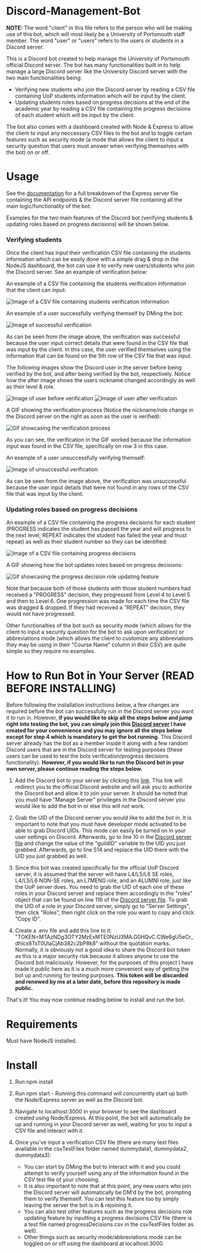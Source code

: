 # Discord-Management-Bot

**NOTE:** The word "client" in this file refers to the person who will be making use of this bot, which will most likely be a University of Portsmouth staff member. The word "user" or "users" refers to the users or students in a Discord server.

This is a Discord bot created to help manage the University of Portsmouth official Discord server. The bot has many functionalities built in to help manage a large Discord server like the University Discord server with the two main functionalities being:

- Verifying new students who join the Discord server by reading a CSV file containing UoP students information which will be input by the client.
- Updating students roles based on progress decisions at the end of the academic year by reading a CSV file containing the progress decisions of each student which will be input by the client.

The bot also comes with a dashboard created with Node & Express to allow the client to input any neccessary CSV files to the bot and to toggle certain features such as security mode (a mode that allows the client to input a security question that users must answer when verifying themselves with the bot) on or off.

# Usage

See the [documentation](https://github.com/ak292/discord-management-bot/blob/main/DOCUMENTATION.md) for a full breakdown of the Express server file containing the API endpoints & the Discord server file containing all the main logic/functionality of the bot.

Examples for the two main features of the Discord bot (verifying students & updating roles based on progress decisions) will be shown below.

### Verifying students

Once the client has input their verification CSV file containing the students information which can be easily done with a simple drag & drop in the NodeJS dashboard, the bot can use it to verify new users/students who join the Discord server. See an example of verification below:

An example of a CSV file containing the students verification information that the client can input:

![Image of a CSV file containing students verification information](images/csvFileImage.png)

An example of a user successfully verifying themself by DMing the bot:

![Image of successful verification](images/successful.png)

As can be seen from the image above, the verification was successful because the user input correct details that were found in the CSV file that was input by the client. In this case, the user verified themselves using the information that can be found on the 5th row of the CSV file that was input.

The following images show the Discord user in the server before being verified by the bot, and after being verified by the bot, respectively. Notice how the after image shows the users nickname changed accordingly as well as their level & role.

![Image of user before verification](images/example2.png)
![Image of user after verification](images/example1.png)

A GIF showing the verification process (Notice the nickname/role change in the Discord server on the right as soon as the user is verified):

![Gif showcasing the verification process](https://i.imgur.com/o2VyG1f.gif)

As you can see, the verification in the GIF worked because the information input was found in the CSV file, specifically on row 3 in this case.

An example of a user unsuccessfully verifying themself:

![Image of unsuccessful verification](images/unsuccessful.png)

As can be seen from the image above, the verification was unsuccessful because the user input details that were not found in any rows of the CSV file that was input by the client.

### Updating roles based on progress decisions

An example of a CSV file containing the progress decisions for each student (PROGRESS indicates the student has passed the year and will progress to the next level, REPEAT indicates the student has failed the year and must repeat) as well as their student number so they can be identified:

![Image of a CSV file containing progress decisions](images/progressCSVFile.png)

A GIF showing how the bot updates roles based on progress decisions:

![Gif showcasing the progress decision role updating feature](https://i.imgur.com/VqcyfeZ.gif)

Note that because both of those students with those student numbers had received a "PROGRESS" decision, they progressed from Level 4 to Level 5 and then to Level 6. One progression was made for each time the CSV file was dragged & dropped. If they had received a "REPEAT" decision, they would not have progressed.

Other functionalties of the bot such as security mode (which allows for the client to input a security question for the bot to ask upon verification) or abbreviations mode (which allows the client to customize any abbreviations they may be using in their "Course Name" column in their CSV) are quite simple so they require no examples.

# How to Run Bot in Your Server (READ BEFORE INSTALLING)

Before following the installation instructions below, a few changes are required before the bot can successfully run in the Discord server you want it to run in. However, **if you would like to skip all the steps below and jump right into testing the bot, you can simply join this [Discord server](https://discord.gg/QXB7HtaftJ) I have created for your convenience and you may ignore all the steps below except for step 4 which is mandatory to get the bot running.** This Discord server already has the bot as a member inside it along with a few random Discord users that are in the Discord server for testing purposes (these users can be used to test the bots verification/progress decisions functionality). **However, if you would like to run the Discord bot in your own server, please continue reading the steps below.**

1. Add the Discord bot to your server by clicking this [link](https://discord.com/api/oauth2/authorize?client_id=1034879663111147570&permissions=8&scope=bot%20applications.commands). This link will redirect you to the official Discord website and will ask you to authorize the Discord bot and allow it to join your server. It should be noted that you must have "Manage Server" privileges in the Discord server you would like to add the bot in or else this will not work.

2. Grab the UID of the Discord server you would like to add the bot in. It is important to note that you must have developer mode activated to be able to grab Discord UIDs. This mode can easily be turned on in your user settings on Discord. Afterwards, go to line 10 in the [Discord server file](https://github.com/ak292/discord-management-bot/blob/main/discordServer.js) and change the value of the "guildID" variable to the UID you just grabbed. Afterwards, go to line 514 and replace the UID there with the UID you just grabbed as well.

3. Since this bot was created specifically for the official UoP Discord server, it is assumed that the server will have L4/L5/L6 SE roles, L4/L5/L6 NON-SE roles, an L7MENG role, and an ALUMNI role, just like the UoP server does. You need to grab the UID of each one of these roles in your Discord server and replace them accordingly in the "roles" object that can be found on line 116 of the [Discord server file](https://github.com/ak292/discord-management-bot/blob/main/discordServer.js). To grab the UID of a role in your Discord server, simply go to "Server Settings", then click "Roles", then right click on the role you want to copy and click "Copy ID".

4. Create a .env file and add this line to it: "TOKEN=MTAzNDg3OTY2MzExMTE0NzU3MA.G0HQvC.CWe6gU5eCr_dhlcx8TsT0UlaCjAb382c2bP8k8" without the quotation marks. Normally, it is obviously not a good idea to share the Discord bot token as this is a major security risk because it allows anyone to use the Discord bot maliciously. However, for the purposes of this project I have made it public here as it is a much more convenient way of getting the bot up and running for testing purposes. **This token will be discarded and renewed by me at a later date, before this repository is made public.**

That's it! You may now continue reading below to install and run the bot.

# Requirements

Must have NodeJS installed.

# Install

1. Run npm install
2. Run npm start - Running this command will concurrently start up both the Node/Express server as well as the Discord bot.
3. Navigate to localhost:3000 in your browser to see the dashboard created using Node/Express. At this point, the bot will automatically be up and running in your Discord server as well, waiting for you to input a CSV file and interact with it.
4. Once you've input a verification CSV file (there are many test files available in the csvTestFiles folder named dummydata1, dummydata2, dummydata3):

    - You can start by DMing the bot to interact with it and you could attempt to verify yourself using any of the information found in the CSV test file of your choosing. 
    - It is also important to note that at this point, any new users who join the Discord server will automatically be DM'd by the bot, prompting them to verify themself. You can test this feature too by simply leaving the server the bot is in & rejoining it.
    - You can also test other features such as the progress decisions role updating feature by inputting a progress decisions CSV file (there is a test file named progressDecisions.csv in the csvTestFiles folder as well).
    - Other things such as security mode/abbreviations mode can be toggled on or off using the dashboard at localhost:3000.
